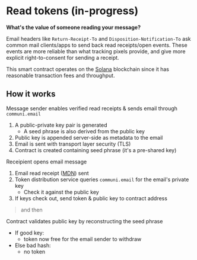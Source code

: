 # Read tokens (in-progress)

**What's the value of someone reading your message?**

Email headers like `Return-Receipt-To` and `Disposition-Notification-To` ask common mail clients/apps to send back read receipts/open events. These events are more reliable than what tracking pixels provide, and give more explicit right-to-consent for sending a receipt.

This smart contract operates on the [Solana](https://solana.com/) blockchain since it has reasonable transaction fees and throughput.

## How it works

Message sender enables verified read receipts & sends email through `communi.email`
1. A public-private key pair is generated
    - A seed phrase is also derived from the public key
2. Public key is appended server-side as metadata to the email
3. Email is sent with transport layer security (TLS)
4. Contract is created containing seed phrase (it's a pre-shared key)

Receipient opens email message
  1. Email read receipt ([MDN](https://joinup.ec.europa.eu/collection/ict-standards-procurement/solution/mdn-message-disposition-notification/about)) sent
  2. Token distribution service queries `communi.email` for the email's private key 
      - Check it against the public key 
  3. If keys check out, send token & public key to contract address

> and then

Contract validates public key by reconstructing the seed phrase
  - If good key:
    - token now free for the email sender to withdraw
  - Else bad hash:
    - no token

